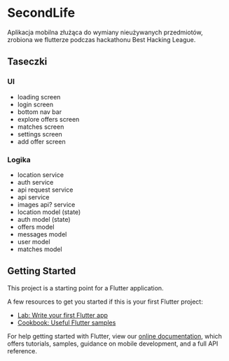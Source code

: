 # SecondLife

Aplikacja mobilna złużąca do wymiany nieużywanych przedmiotów, zrobiona we flutterze podczas hackathonu Best Hacking League.

## Taseczki

### UI

- loading screen
- login screen
- bottom nav bar
- explore offers screen
- matches screen
- settings screen
- add offer screen

### Logika

- location service
- auth service
- api request service
- api service
- images api? service
- location model (state)
- auth model (state)
- offers model
- messages model
- user model
- matches model

## Getting Started

This project is a starting point for a Flutter application.

A few resources to get you started if this is your first Flutter project:

- [Lab: Write your first Flutter app](https://flutter.dev/docs/get-started/codelab)
- [Cookbook: Useful Flutter samples](https://flutter.dev/docs/cookbook)

For help getting started with Flutter, view our
[online documentation](https://flutter.dev/docs), which offers tutorials,
samples, guidance on mobile development, and a full API reference.
